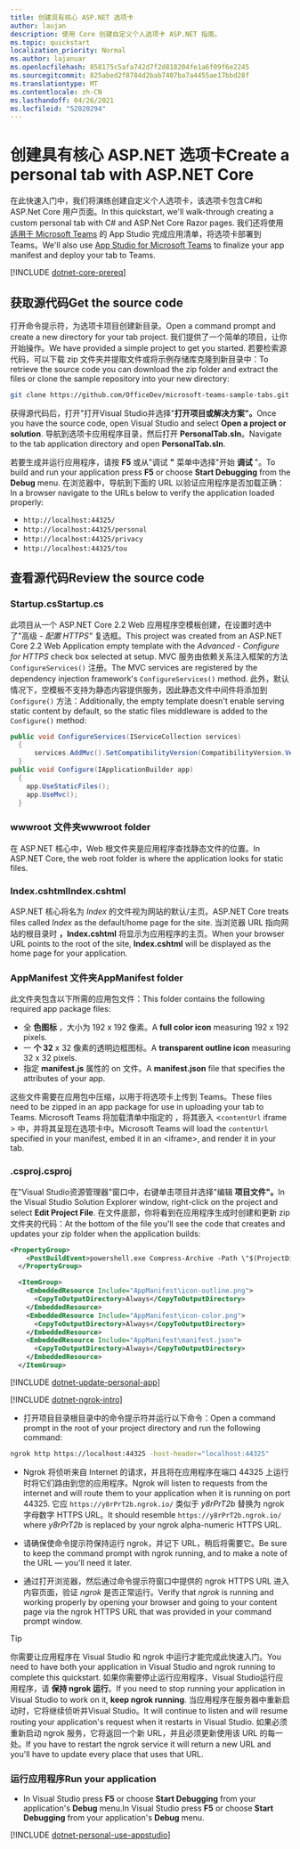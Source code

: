 ```yaml
---
title: 创建具有核心 ASP.NET 选项卡
author: laujan
description: 使用 Core 创建自定义个人选项卡 ASP.NET 指南。
ms.topic: quickstart
localization_priority: Normal
ms.author: lajanuar
ms.openlocfilehash: 858175c5afa742d7f2d818204fe1a6f09f6e2245
ms.sourcegitcommit: 825abed2f8784d2bab7407ba7a4455ae17bbd28f
ms.translationtype: MT
ms.contentlocale: zh-CN
ms.lasthandoff: 04/26/2021
ms.locfileid: "52020294"
---
```

# <a name="create-a-personal-tab-with-aspnet-core"></a><span data-ttu-id="690c4-103">创建具有核心 ASP.NET 选项卡</span><span class="sxs-lookup"><span data-stu-id="690c4-103">Create a personal tab with ASP.NET Core</span></span>

<span data-ttu-id="690c4-104">在此快速入门中，我们将演练创建自定义个人选项卡，该选项卡包含C#和 ASP.Net Core 用户页面。</span><span class="sxs-lookup"><span data-stu-id="690c4-104">In this quickstart, we'll walk-through creating a custom personal tab with C# and ASP.Net Core Razor pages.</span></span> <span data-ttu-id="690c4-105">我们还将使用 [适用于 Microsoft Teams](~/concepts/build-and-test/app-studio-overview.md) 的 App Studio 完成应用清单，将选项卡部署到 Teams。</span><span class="sxs-lookup"><span data-stu-id="690c4-105">We'll also use [App Studio for Microsoft Teams](~/concepts/build-and-test/app-studio-overview.md) to finalize your app manifest and deploy your tab to Teams.</span></span>

[!INCLUDE [dotnet-core-prereq](~/includes/tabs/dotnet-core-prereq.md)]

## <a name="get-the-source-code"></a><span data-ttu-id="690c4-106">获取源代码</span><span class="sxs-lookup"><span data-stu-id="690c4-106">Get the source code</span></span>

<span data-ttu-id="690c4-107">打开命令提示符，为选项卡项目创建新目录。</span><span class="sxs-lookup"><span data-stu-id="690c4-107">Open a command prompt and create a new directory for your tab project.</span></span> <span data-ttu-id="690c4-108">我们提供了一个简单的项目，让你开始操作。</span><span class="sxs-lookup"><span data-stu-id="690c4-108">We have provided a simple project to get you started.</span></span> <span data-ttu-id="690c4-109">若要检索源代码，可以下载 zip 文件夹并提取文件或将示例存储库克隆到新目录中：</span><span class="sxs-lookup"><span data-stu-id="690c4-109">To retrieve the source code you can download the zip folder and extract the files or clone the sample repository into your new directory:</span></span>

```bash
git clone https://github.com/OfficeDev/microsoft-teams-sample-tabs.git
```

<span data-ttu-id="690c4-110">获得源代码后，打开"打开Visual Studio并选择"**打开项目或解决方案"。**</span><span class="sxs-lookup"><span data-stu-id="690c4-110">Once you have the source code, open Visual Studio and select **Open a project or solution**.</span></span> <span data-ttu-id="690c4-111">导航到选项卡应用程序目录，然后打开 **PersonalTab.sln**。</span><span class="sxs-lookup"><span data-stu-id="690c4-111">Navigate to the tab application directory and open **PersonalTab.sln**.</span></span>

<span data-ttu-id="690c4-112">若要生成并运行应用程序，请按 **F5** 或从"调试 **"** 菜单中选择"开始 **调试** "。</span><span class="sxs-lookup"><span data-stu-id="690c4-112">To build and run your application press **F5** or choose **Start Debugging** from the **Debug** menu.</span></span> <span data-ttu-id="690c4-113">在浏览器中，导航到下面的 URL 以验证应用程序是否加载正确：</span><span class="sxs-lookup"><span data-stu-id="690c4-113">In a browser navigate to the URLs below to verify the application loaded properly:</span></span>

- `http://localhost:44325/`
- `http://localhost:44325/personal`
- `http://localhost:44325/privacy`
- `http://localhost:44325/tou`

## <a name="review-the-source-code"></a><span data-ttu-id="690c4-114">查看源代码</span><span class="sxs-lookup"><span data-stu-id="690c4-114">Review the source code</span></span>

### <a name="startupcs"></a><span data-ttu-id="690c4-115">Startup.cs</span><span class="sxs-lookup"><span data-stu-id="690c4-115">Startup.cs</span></span>

<span data-ttu-id="690c4-116">此项目从一个 ASP.NET Core 2.2 Web 应用程序空模板创建，在设置时选中了"高级 *- 配置 HTTPS"* 复选框。</span><span class="sxs-lookup"><span data-stu-id="690c4-116">This project was created from an ASP.NET Core 2.2 Web Application empty template with the *Advanced - Configure for HTTPS* check box selected at setup.</span></span> <span data-ttu-id="690c4-117">MVC 服务由依赖关系注入框架的方法 `ConfigureServices()` 注册。</span><span class="sxs-lookup"><span data-stu-id="690c4-117">The MVC services are registered by the dependency injection framework's `ConfigureServices()` method.</span></span> <span data-ttu-id="690c4-118">此外，默认情况下，空模板不支持为静态内容提供服务，因此静态文件中间件将添加到 `Configure()` 方法：</span><span class="sxs-lookup"><span data-stu-id="690c4-118">Additionally, the empty template doesn't enable serving static content by default, so the static files middleware is added to the `Configure()` method:</span></span>

```csharp
public void ConfigureServices(IServiceCollection services)
  {
      services.AddMvc().SetCompatibilityVersion(CompatibilityVersion.Version_2_2);
  }
public void Configure(IApplicationBuilder app)
  {
    app.UseStaticFiles();
    app.UseMvc();
  }
```

### <a name="wwwroot-folder"></a><span data-ttu-id="690c4-119">wwwroot 文件夹</span><span class="sxs-lookup"><span data-stu-id="690c4-119">wwwroot folder</span></span>

<span data-ttu-id="690c4-120">在 ASP.NET 核心中，Web 根文件夹是应用程序查找静态文件的位置。</span><span class="sxs-lookup"><span data-stu-id="690c4-120">In ASP.NET Core, the web root folder is where the application looks for static files.</span></span>

### <a name="indexcshtml"></a><span data-ttu-id="690c4-121">Index.cshtml</span><span class="sxs-lookup"><span data-stu-id="690c4-121">Index.cshtml</span></span>

<span data-ttu-id="690c4-122">ASP.NET 核心将名为 *Index* 的文件视为网站的默认/主页。</span><span class="sxs-lookup"><span data-stu-id="690c4-122">ASP.NET Core treats files called *Index* as the default/home page for the site.</span></span> <span data-ttu-id="690c4-123">当浏览器 URL 指向网站的根目录时 **，Index.cshtml** 将显示为应用程序的主页。</span><span class="sxs-lookup"><span data-stu-id="690c4-123">When your browser URL points to the root of the site, **Index.cshtml** will be displayed as the home page for your application.</span></span>

### <a name="appmanifest-folder"></a><span data-ttu-id="690c4-124">AppManifest 文件夹</span><span class="sxs-lookup"><span data-stu-id="690c4-124">AppManifest folder</span></span>

<span data-ttu-id="690c4-125">此文件夹包含以下所需的应用包文件：</span><span class="sxs-lookup"><span data-stu-id="690c4-125">This folder contains the following required app package files:</span></span>

- <span data-ttu-id="690c4-126">全 **色图标** ，大小为 192 x 192 像素。</span><span class="sxs-lookup"><span data-stu-id="690c4-126">A **full color icon** measuring 192 x 192 pixels.</span></span>
- <span data-ttu-id="690c4-127">一 **个 32** x 32 像素的透明边框图标。</span><span class="sxs-lookup"><span data-stu-id="690c4-127">A **transparent outline icon** measuring 32 x 32 pixels.</span></span>
- <span data-ttu-id="690c4-128">指定 **manifest.js** 属性的 on 文件。</span><span class="sxs-lookup"><span data-stu-id="690c4-128">A **manifest.json** file that specifies the attributes of your app.</span></span>

<span data-ttu-id="690c4-129">这些文件需要在应用包中压缩，以用于将选项卡上传到 Teams。</span><span class="sxs-lookup"><span data-stu-id="690c4-129">These files need to be zipped in an app package for use in uploading your tab to Teams.</span></span> <span data-ttu-id="690c4-130">Microsoft Teams 将加载清单中指定的 ，将其嵌入 <`contentUrl` iframe \> 中，并将其呈现在选项卡中。</span><span class="sxs-lookup"><span data-stu-id="690c4-130">Microsoft Teams will load the `contentUrl` specified in your manifest, embed it in an <iframe\>, and render it in your tab.</span></span>

### <a name="csproj"></a><span data-ttu-id="690c4-131">.csproj</span><span class="sxs-lookup"><span data-stu-id="690c4-131">.csproj</span></span>

<span data-ttu-id="690c4-132">在"Visual Studio资源管理器"窗口中，右键单击项目并选择"编辑 **项目文件"。**</span><span class="sxs-lookup"><span data-stu-id="690c4-132">In the Visual Studio Solution Explorer window, right-click on the project and select **Edit Project File**.</span></span> <span data-ttu-id="690c4-133">在文件底部，你将看到在应用程序生成时创建和更新 zip 文件夹的代码：</span><span class="sxs-lookup"><span data-stu-id="690c4-133">At the bottom of the file you'll see the code that creates and updates your zip folder when the application builds:</span></span>

```xml
<PropertyGroup>
    <PostBuildEvent>powershell.exe Compress-Archive -Path \"$(ProjectDir)AppManifest\*\" -DestinationPath \"$(TargetDir)tab.zip\" -Force</PostBuildEvent>
  </PropertyGroup>

  <ItemGroup>
    <EmbeddedResource Include="AppManifest\icon-outline.png">
      <CopyToOutputDirectory>Always</CopyToOutputDirectory>
    </EmbeddedResource>
    <EmbeddedResource Include="AppManifest\icon-color.png">
      <CopyToOutputDirectory>Always</CopyToOutputDirectory>
    </EmbeddedResource>
    <EmbeddedResource Include="AppManifest\manifest.json">
      <CopyToOutputDirectory>Always</CopyToOutputDirectory>
    </EmbeddedResource>
  </ItemGroup>
```

[!INCLUDE  [dotnet-update-personal-app](~/includes/tabs/dotnet-update-personal-app.md)]

[!INCLUDE [dotnet-ngrok-intro](~/includes/tabs/dotnet-ngrok-intro.md)]

- <span data-ttu-id="690c4-134">打开项目目录根目录中的命令提示符并运行以下命令：</span><span class="sxs-lookup"><span data-stu-id="690c4-134">Open a command prompt in the root of your project directory and run the following command:</span></span>

```bash
ngrok http https://localhost:44325 -host-header="localhost:44325"
```

- <span data-ttu-id="690c4-135">Ngrok 将侦听来自 Internet 的请求，并且将在应用程序在端口 44325 上运行时将它们路由到您的应用程序。</span><span class="sxs-lookup"><span data-stu-id="690c4-135">Ngrok will listen to requests from the internet and will route them to your application when it is running on port 44325.</span></span>  <span data-ttu-id="690c4-136">它应 `https://y8rPrT2b.ngrok.io/` 类似于 *y8rPrT2b* 替换为 ngrok 字母数字 HTTPS URL。</span><span class="sxs-lookup"><span data-stu-id="690c4-136">It should resemble `https://y8rPrT2b.ngrok.io/` where *y8rPrT2b* is replaced by your ngrok alpha-numeric HTTPS URL.</span></span>

- <span data-ttu-id="690c4-137">请确保使命令提示符保持运行 ngrok，并记下 URL，稍后将需要它。</span><span class="sxs-lookup"><span data-stu-id="690c4-137">Be sure to keep the command prompt with ngrok running, and to make a note of the URL — you'll need it later.</span></span>

- <span data-ttu-id="690c4-138">通过打开浏览器，然后通过命令提示符窗口中提供的 ngrok HTTPS URL 进入内容页面，验证 *ngrok* 是否正常运行。</span><span class="sxs-lookup"><span data-stu-id="690c4-138">Verify that *ngrok* is running and working properly by opening your browser and going to your content page via the ngrok HTTPS URL that was provided in your command prompt window.</span></span>

>[!TIP]
><span data-ttu-id="690c4-139">你需要让应用程序在 Visual Studio 和 ngrok 中运行才能完成此快速入门。</span><span class="sxs-lookup"><span data-stu-id="690c4-139">You need to have both your application in Visual Studio and ngrok running to complete this quickstart.</span></span> <span data-ttu-id="690c4-140">如果你需要停止运行应用程序，Visual Studio运行应用程序，请 **保持 ngrok 运行**。</span><span class="sxs-lookup"><span data-stu-id="690c4-140">If you need to stop running your application in Visual Studio to work on it, **keep ngrok running**.</span></span> <span data-ttu-id="690c4-141">当应用程序在服务器中重新启动时，它将继续侦听并Visual Studio。</span><span class="sxs-lookup"><span data-stu-id="690c4-141">It will continue to listen and will resume routing your application's request when it restarts in Visual Studio.</span></span> <span data-ttu-id="690c4-142">如果必须重新启动 ngrok 服务，它将返回一个新 URL，并且必须更新使用该 URL 的每一处。</span><span class="sxs-lookup"><span data-stu-id="690c4-142">If you have to restart the ngrok service it will return a new URL and you'll have to update every place that uses that URL.</span></span>

### <a name="run-your-application"></a><span data-ttu-id="690c4-143">运行应用程序</span><span class="sxs-lookup"><span data-stu-id="690c4-143">Run your application</span></span>

- <span data-ttu-id="690c4-144">In Visual Studio press **F5** or choose **Start Debugging** from your application's **Debug** menu.</span><span class="sxs-lookup"><span data-stu-id="690c4-144">In Visual Studio press **F5** or choose **Start Debugging** from your application's **Debug** menu.</span></span>

[!INCLUDE [dotnet-personal-use-appstudio](~/includes/tabs/dotnet-personal-use-appstudio.md)]
